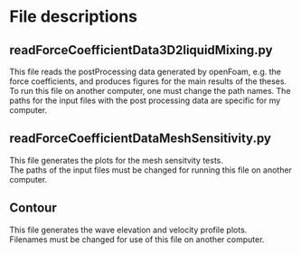 # File descriptions

## readForceCoefficientData3D2liquidMixing.py
This file reads the postProcessing data generated by openFoam, e.g. the force coefficients, and produces figures for the main results of the theses.  
To run this file on another computer, one must change the path names.
The paths for the input files with the post processing data are specific for my computer.  

## readForceCoefficientDataMeshSensitivity.py
This file generates the plots for the mesh sensitvity tests.  
The paths of the input files must be changed for running this file on another computer.

## Contour
This file generates the wave elevation and velocity profile plots.  
Filenames must be changed for use of this file on another computer.
